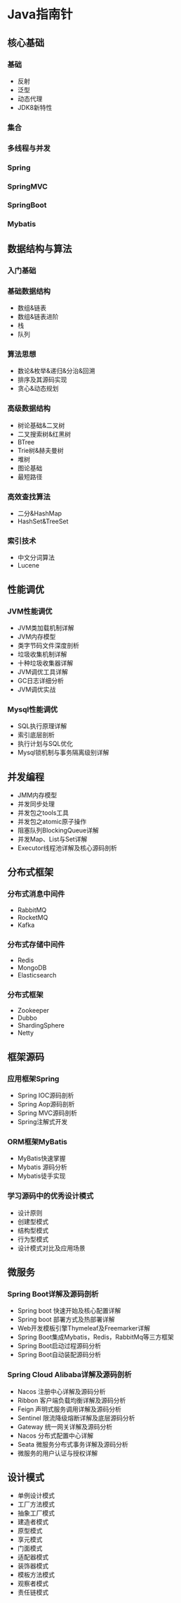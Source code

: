 # Java指南针

## 核心基础

### 基础

- 反射
- 泛型
- 动态代理
- JDK8新特性

### 集合

### 多线程与并发

### Spring

### SpringMVC

### SpringBoot

### Mybatis

## **数据结构与算法**

### 入门基础

### 基础数据结构

- 数组&链表
- 数组&链表进阶
- 栈
- 队列

### 算法思想

- 数论&枚举&递归&分治&回溯
- 排序及其源码实现
- 贪心&动态规划

### 高级数据结构

- 树论基础&二叉树
- 二叉搜索树&红黑树
- BTree
- Trie树&赫夫曼树
- 堆树
- 图论基础
- 最短路径

### 高效查找算法

- 二分&HashMap
- HashSet&TreeSet

### 索引技术

- 中文分词算法
- Lucene

## 性能调优

### JVM性能调优

- JVM类加载机制详解
- JVM内存模型
- 类字节码文件深度剖析
- 垃圾收集机制详解
- 十种垃圾收集器详解
- JVM调优工具详解
- GC日志详细分析
- JVM调优实战

### Mysql性能调优

- SQL执行原理详解
- 索引底层剖析
- 执行计划与SQL优化
- Mysql锁机制与事务隔离级别详解

## 并发编程

- JMM内存模型
- 并发同步处理
- 并发包之tools工具
- 并发包之atomic原子操作
- 阻塞队列BlockingQueue详解
- 并发Map、List与Set详解
- Executor线程池详解及核心源码剖析

## 分布式框架

### 分布式消息中间件

- RabbitMQ
- RocketMQ
- Kafka

### 分布式存储中间件

- Redis
- MongoDB
- Elasticsearch

### 分布式框架

- Zookeeper
- Dubbo
- ShardingSphere
- Netty

## 框架源码

### **应用框架Spring**

- Spring IOC源码剖析
- Spring Aop源码剖析
- Spring MVC源码剖析
- Spring注解式开发

### **ORM框架MyBatis**

- MyBatis快速掌握
- Mybatis 源码分析
- Mybatis徒手实现

### **学习源码中的优秀设计模式**

- 设计原则
- 创建型模式
- 结构型模式
- 行为型模式
- 设计模式对比及应用场景

## 微服务

### **Spring Boot详解及源码剖析**

- Spring boot 快速开始及核心配置详解
- Spring boot 部署方式及热部署详解
- Web开发模板引擎Thymeleaf及Freemarker详解
- Spring Boot集成Mybatis，Redis，RabbitMq等三方框架
- Spring Boot启动过程源码分析
- Spring Boot自动装配源码分析

### **Spring Cloud Alibaba详解及源码剖析**

- Nacos 注册中心详解及源码分析
- Ribbon 客户端负载均衡详解及源码分析
- Feign 声明式服务调用详解及源码分析
- Sentinel 限流降级熔断详解及底层源码分析
- Gateway 统一网关详解及源码分析
- Nacos 分布式配置中心详解
- Seata 微服务分布式事务详解及源码分析
- 微服务的用户认证与授权详解

## **设计模式**

- 单例设计模式
- 工厂方法模式
- 抽象工厂模式
- 建造者模式
- 原型模式
- 享元模式
- 门面模式
- 适配器模式
- 装饰器模式
- 模板方法模式
- 观察者模式
- 责任链模式
